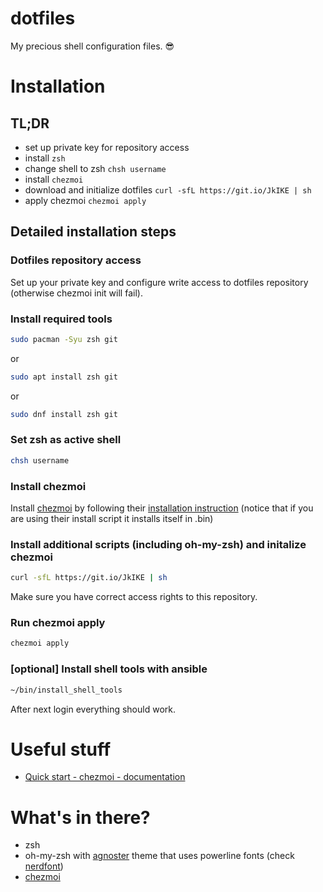 dotfiles
=============
My precious shell configuration files. :sunglasses:

# Installation

## TL;DR
* set up private key for repository access
* install `zsh`
* change shell to zsh `chsh username`
* install `chezmoi`
* download and initialize dotfiles `curl -sfL https://git.io/JkIKE | sh`
* apply chezmoi `chezmoi apply`

## Detailed installation steps

### Dotfiles repository access
Set up your private key and configure write access to dotfiles repository (otherwise chezmoi init will fail).

### Install required tools
```sh
sudo pacman -Syu zsh git
```
or
```sh
sudo apt install zsh git
```
or
```sh
sudo dnf install zsh git
```

### Set zsh as active shell
```sh
chsh username
```
### Install chezmoi

Install [chezmoi](https://github.com/twpayne/chezmoi) by following their [installation instruction]([https://github.com/twpayne/chezmoi/blob/master/docs/INSTALL.md](https://www.chezmoi.io/install/)) (notice that if you are using their install script it installs itself in .bin)

### Install additional scripts (including oh-my-zsh) and initalize chezmoi

```sh
curl -sfL https://git.io/JkIKE | sh
```
Make sure you have correct access rights to this repository.

### Run chezmoi apply

```sh
chezmoi apply
```

### [optional] Install shell tools with ansible

```sh
~/bin/install_shell_tools
```

After next login everything should work.

# Useful stuff
* [Quick start - chezmoi - documentation](https://www.chezmoi.io/quick-start/)

# What's in there?

* zsh
* oh-my-zsh with [agnoster](https://github.com/agnoster/agnoster-zsh-theme) theme that uses powerline fonts (check [nerdfont](https://github.com/ryanoasis/nerd-fonts))
* [chezmoi](https://github.com/twpayne/chezmoi)
